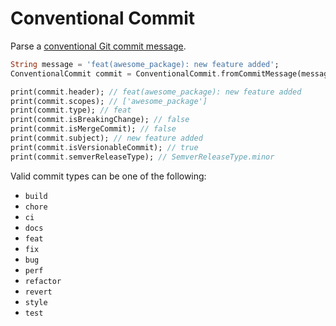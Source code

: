 # Conventional Commit

Parse a [conventional Git commit message](https://www.conventionalcommits.org/en/v1.0.0/).

```dart
String message = 'feat(awesome_package): new feature added';
ConventionalCommit commit = ConventionalCommit.fromCommitMessage(message);

print(commit.header); // feat(awesome_package): new feature added
print(commit.scopes); // ['awesome_package']
print(commit.type); // feat
print(commit.isBreakingChange); // false
print(commit.isMergeCommit); // false
print(commit.subject); // new feature added
print(commit.isVersionableCommit); // true
print(commit.semverReleaseType); // SemverReleaseType.minor
```

Valid commit types can be one of the following:

- `build`
- `chore`
- `ci`
- `docs`
- `feat`
- `fix`
- `bug`
- `perf`
- `refactor`
- `revert`
- `style`
- `test`
